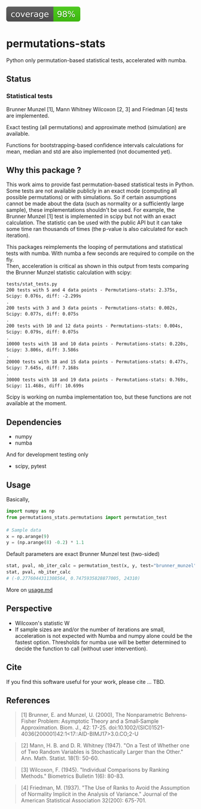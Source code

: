 ![coverage](.github/coverage.svg)
# permutations-stats
Python only permutation-based statistical tests, accelerated with numba.
## Status
### Statistical tests
Brunner Munzel [1], Mann Whitney Wilcoxon [2, 3] and Friedman [4] tests are
implemented.

Exact testing (all permutations) and approximate method (simulation) are available.

Functions for bootstrapping-based confidence intervals calculations for
mean, median and std are also implemented (not documented yet).

## Why this package ?
This work aims to provide fast permutation-based statistical tests in Python.
Some tests are not available publicly in an exact mode (computing all
possible permutations) or with simulations. So if certain assumptions cannot be
made about the data (such as normality or a sufficiently large sample), these
implementations shouldn't be used.
For example, the Brunner Munzel [1] test is implemented in scipy but not with
an exact calculation. The statistic can be used with the public API but it can
take some time ran thousands of times (the p-value is also calculated for each
iteration).  

This packages reimplements the looping of permutations and statistical tests
with numba. With numba a few seconds are required to compile on the fly.  
Then, acceleration is critical as shown in this output from tests comparing the
Brunner Munzel statistic calculation with scipy:

```
tests/stat_tests.py
200 tests with 5 and 4 data points - Permutations-stats: 2.375s, Scipy: 0.076s, diff: -2.299s
.
200 tests with 3 and 3 data points - Permutations-stats: 0.002s, Scipy: 0.077s, diff: 0.075s
.
200 tests with 10 and 12 data points - Permutations-stats: 0.004s, Scipy: 0.079s, diff: 0.075s
.
10000 tests with 18 and 10 data points - Permutations-stats: 0.220s, Scipy: 3.806s, diff: 3.586s
.
20000 tests with 18 and 15 data points - Permutations-stats: 0.477s, Scipy: 7.645s, diff: 7.168s
.
30000 tests with 18 and 19 data points - Permutations-stats: 0.769s, Scipy: 11.468s, diff: 10.699s
```

Scipy is working on numba implementation too, but these functions are not
available at the moment.

## Dependencies
* numpy
* numba

And for development testing only
* scipy, pytest

## Usage
Basically,
```python
import numpy as np
from permutations_stats.permutations import permutation_test

# Sample data
x = np.arange(9)
y = (np.arange(8) -0.2) * 1.1
```
Default parameters are exact Brunner Munzel test (two-sided)

```python
stat, pval, nb_iter_calc = permutation_test(x, y, test="brunner_munzel")
stat, pval, nb_iter_calc
# (-0.2776044311308564, 0.7475935828877005, 24310)
```

More on [usage.md](usage.md)

## Perspective
* Wilcoxon's statistic W
* If sample sizes are and/or the number of iterations are small, acceleration is
not expected with Numba and numpy alone could be the fastest option. Thresholds
for numba use will be better determined to decide the function to call
(without user intervention).

## Cite
If you find this software useful for your work, please cite ... TBD.

## References
> [1] Brunner, E. and Munzel, U. (2000), The Nonparametric Behrens‐Fisher
> Problem: Asymptotic Theory and a Small‐Sample Approximation. Biom. J., 42:
> 17-25. doi:10.1002/(SICI)1521-4036(200001)42:1<17::AID-BIMJ17>3.0.CO;2-U

> [2] Mann, H. B. and D. R. Whitney (1947). "On a Test of Whether one of Two
> Random Variables is Stochastically Larger than the Other." Ann. Math. Statist.
> 18(1): 50-60.

> [3] Wilcoxon, F. (1945). "Individual Comparisons by Ranking Methods."
> Biometrics Bulletin 1(6): 80-83.

> [4] Friedman, M. (1937). "The Use of Ranks to Avoid the Assumption of
> Normality Implicit in the Analysis of Variance."
> Journal of the American Statistical Association 32(200): 675-701.
